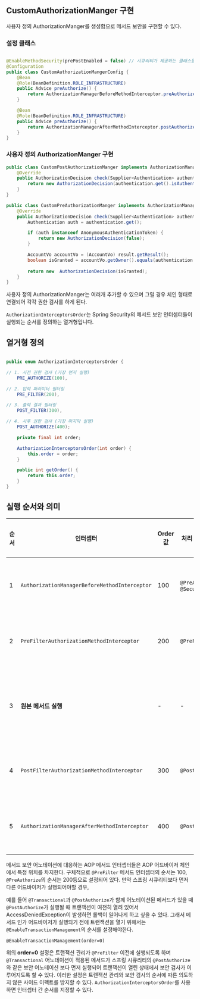 ## CustomAuthorizationManger 구현
사용자 정의 AuthorizationManger를 생성함으로 메서드 보안을 구현할 수 있다.  
  
### 설정 클래스
```java

@EnableMethodSecurity(prePostEnabled = false) // 시큐리티가 제공하는 클래스들을 비활성화 한다.
@Configuration
public class CustomAuthorizationMangerConfig {
    @Bean
    @Role(BeanDefinition.ROLE_INFRASTRUCTURE)
    public Advice preAuthorize() {
        return AuthorizationManagerBeforeMethodInterceptor.preAuthorize(new MyPreAuthorizationManger());
    }

    @Bean
    @Role(BeanDefinition.ROLE_INFRASTRUCTURE)
    public Advice preAuthorize() {
        return AuthorizationManagerAfterMethodInterceptor.postAuthorize(new MyPostAuthorizationManger());
    }
}

```

### 사용자 정의 AuthorizationManger 구현 
```java 
public class CustomPostAuthorizationManger implements AuthorizationManager<MethodInvocation> {
    @Override
    public AuthorizationDecision check(Supplier<Authentication> authentication, MethodInvocation invocation) {
        return new AuthorizationDecision(authentication.get().isAuthenticated());
    }
}

```

```java 
public class CustomPreAuthorizationManger implements AuthorizationManager<MethodInvocationResult> {
    @Override
    public AuthorizationDecision check(Supplier<Authentication> authentication, MethodInvocationResult result) {
        Authentication auth = authentication.get();

        if (auth instanceof AnonymousAuthenticationToken) {
            return new AuthorizationDecision(false);
        }

        AccountVo accountVo = (AccountVo) result.getResult();
        boolean isGranted = accountVo.getOwner().equals(authentication.get().getName());
        
        return new  AuthorizationDecision(isGranted);
    }
}

```

사용자 정의 AuthorizationManger는 여러개 추가할 수 있으며 그럴 경우 체인 형태로 연결되어 각각 권한 검사를 하게 된다.

`AuthorizationInterceptorsOrder`는 Spring Security의 메서드 보안 인터셉터들이 실행되는 순서를 정의하는 열거형입니다.

## 열거형 정의

```java

public enum AuthorizationInterceptorsOrder {

// 1. 사전 권한 검사 (가장 먼저 실행)
    PRE_AUTHORIZE(100),

// 2. 입력 파라미터 필터링
    PRE_FILTER(200),

// 3. 출력 결과 필터링
    POST_FILTER(300),

// 4. 사후 권한 검사 (가장 마지막 실행)
    POST_AUTHORIZE(400);

    private final int order;

    AuthorizationInterceptorsOrder(int order) {
        this.order = order;
    }

    public int getOrder() {
        return this.order;
    }
}

```

## 실행 순서와 의미

| 순서 | 인터셉터 | Order 값 | 처리 어노테이션 | 실행 시점 |
| --- | --- | --- | --- | --- |
| 1 | `AuthorizationManagerBeforeMethodInterceptor` | 100 | `@PreAuthorize`, `@Secured` | **메서드 실행 전** |
| 2 | `PreFilterAuthorizationMethodInterceptor` | 200 | `@PreFilter` | **메서드 실행 전** |
| 3 | **원본 메서드 실행** | - | - | **실제 비즈니스 로직** |
| 4 | `PostFilterAuthorizationMethodInterceptor` | 300 | `@PostFilter` | **메서드 실행 후** |
| 5 | `AuthorizationManagerAfterMethodInterceptor` | 400 | `@PostAuthorize` | **메서드 실행 후** |
  
메서드 보안 어노테이션에 대응하는 AOP 메서드 인터셉터들은 AOP 어드바이저 체인에서 특정 위치를 차지한다.
구체적으로 `@PreFilter` 메서드 인터셉터의 순서는 100, `@PreAuthorize`의 순서는 200등으로 설정되어 있다. 만약 스프링 시큐리티보다 먼저 다른 어드바이저가 실행되어야할 경우,  
  
예를 들어 `@Transactional`과 `@PostAuthorize`가 함께 어노테이션된 메서드가 있을 때 `@PostAuthorize`가 실행될 때 트랜잭션이 여전히 열려 있어서 AccessDeniedException이 발생하면 롤백이 일어나게 하고 싶을 수 있다.
그래서 메서드 인가 어드바이저가 실행되기 전에 트랜잭션을 열기 위해서는 `@EnableTransactionManagement`의 순서를 설정해야한다.  

`@EnableTransactionManagement(order=0)`  
  
위의 **order=0** 설정은 트랜잭션 관리가 `@PreFilter` 이전에 실행되도록 하며 `@Transactional` 어노테이션이 적용된 메서드가 스프링 시큐리티의 `@PostAuthorize`와 같은 보안 어노테이션 보다 먼저 실행되어 트랜잭션이 열린 상태에서 보안 검사가 이루어지도록 할 수 있다.
이러한 설정은 트랜잭션 관리와 보안 검사의 순서에 따른 의도하지 않은 사이드 이펙트를 방지할 수 있다. `AuthorizationInterceptorsOrder`를 사용하면 인터셉터 간 순서를 지정할 수 있다.